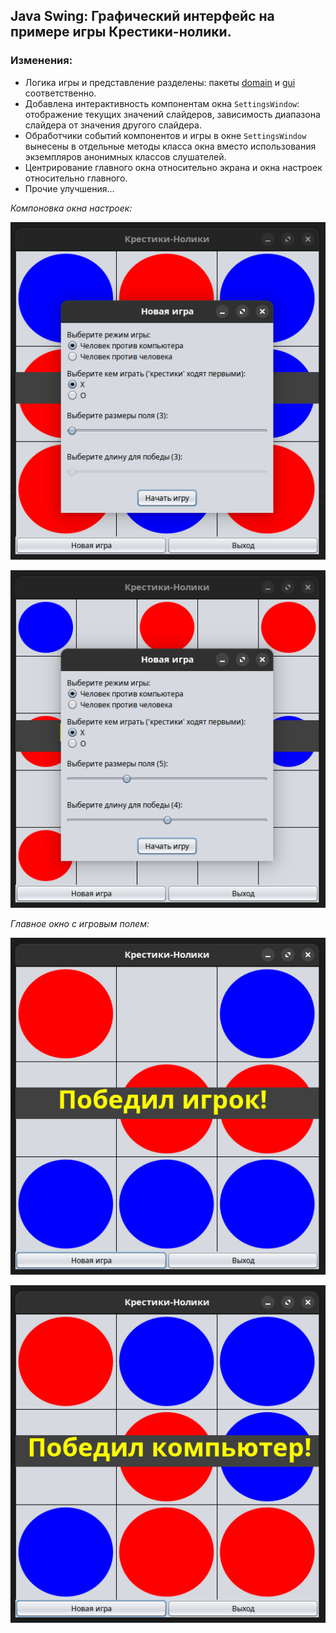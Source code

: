 ## Java Swing: Графический интерфейс на примере игры Крестики-нолики.

### Изменения:

* Логика игры и представление разделены: пакеты [domain](src/domain) и
[gui](src/gui) соответственно.
* Добавлена интерактивность компонентам окна `SettingsWindow`: отображение текущих
значений слайдеров, зависимость диапазона слайдера от значения другого слайдера.
* Обработчики событий компонентов и игры в окне `SettingsWindow` вынесены в отдельные
методы класса окна вместо использования экземпляров анонимных классов слушателей.
* Центрирование главного окна относительно экрана и окна настроек относительно
главного.
* Прочие улучшения...

*Компоновка окна настроек:*

![Компоновка окна настроек 1](examples/ex-1.png)

![Компоновка окна настроек 1](examples/ex-2.png)

*Главное окно с игровым полем:*

![Главное окно 1](examples/ex-3.png)

![Главное окно 2](examples/ex-4.png)
